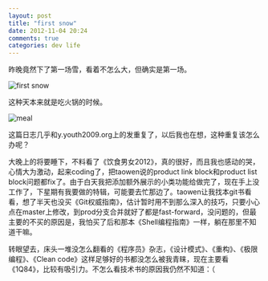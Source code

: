 ```yaml
---
layout: post
title: "first snow"
date: 2012-11-04 20:24
comments: true
categories: dev life
---
```


昨晚竟然下了第一场雪，看着不怎么大，但确实是第一场。

![first snow](http://pic.yupoo.com/dawncold0/Cok3e7iE/medish.jpg)

这种天本来就是吃火锅的时候。

![meal](http://pic.yupoo.com/dawncold0/Cok38geE/medish.jpg)

这篇日志几乎和y.youth2009.org上的发重复了，以后我也在想，这种重复该怎么办呢？

大晚上的将要睡下，不料看了《饮食男女2012》，真的很好，而且我也感动的哭，心情大为激动，起来coding了，把taowen说的product link block和product list block问题都fix了。由于白天我把添加额外展示的小类功能给做完了，现在手上没工作了，下星期有我要做的特辑，可能要去忙那边了。taowen让我找本git书看看，想了半天也没买《Git权威指南》，估计暂时用不到那么深入的技巧，只要小心点在master上修改，到prod分支合并就好了都是fast-forward，没问题的，但最主要的不买的原因是，我怕买了后和那本《Shell编程指南》一样，躺在那里不知道干嘛。

转眼望去，床头一堆没怎么翻看的《程序员》杂志，《设计模式》、《重构》、《极限编程》、《Clean code》这样足够好的书都没怎么被我青睐，现在主要看《1Q84》，比较有吸引力。不怎么看技术书的原因我仍然不知道：（
